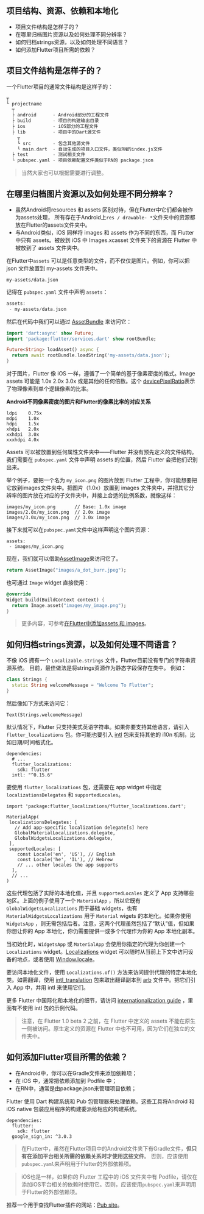## 项目结构、资源、依赖和本地化

- 项目文件结构是怎样子的？
- 在哪里归档图片资源以及如何处理不同分辨率？
- 如何归档strings资源，以及如何处理不同语言？
- 如何添加Flutter项目所需的依赖？

## 项目文件结构是怎样子的？

一个Flutter项目的通常文件结构是这样子的：

```dart
┬
└ projectname
  ┬
  ├ android      - Android部分的工程文件
  ├ build        - 项目的构建输出目录
  ├ ios          - iOS部分的工程文件
  ├ lib          - 项目中的Dart源文件
    ┬
    └ src        - 包含其他源文件
    └ main.dart  - 自动生成的项目入口文件，类似RN的index.js文件
  ├ test         - 测试相关文件
  └ pubspec.yaml - 项目依赖配置文件类似于RN的 package.json 
```

> 当然大家也可以根据需要进行调整。

## 在哪里归档图片资源以及如何处理不同分辨率？

- 虽然Android将resources 和 assets 区别对待，但在Flutter中它们都会被作为assets处理， 所有存在于Android上`res / drawable- *`文件夹中的资源都放在Flutter的assets文件夹中。
- 与Android类似，iOS 同样将 images 和 assets 作为不同的东西，而 Flutter 中只有 assets。被放到 iOS 中 Images.xcasset 文件夹下的资源在 Flutter 中被放到了 assets 文件夹中。

在Flutter中`assets` 可以是任意类型的文件，而不仅仅是图片。例如，你可以把 json 文件放置到 my-assets 文件夹中。

```
my-assets/data.json
```

记得在 `pubspec.yaml` 文件中声明 `assets`：

```dart
assets:
 - my-assets/data.json
```

然后在代码中我们可以通过 [AssetBundle](https://docs.flutter.io/flutter/services/AssetBundle-class.html) 来访问它：

```dart
import 'dart:async' show Future;
import 'package:flutter/services.dart' show rootBundle;

Future<String> loadAsset() async {
  return await rootBundle.loadString('my-assets/data.json');
}
```

对于图片，Flutter 像 iOS 一样，遵循了一个简单的基于像素密度的格式。Image assets 可能是 1.0x 2.0x 3.0x 或是其他的任何倍数。这个 [devicePixelRatio](https://docs.flutter.io/flutter/dart-ui/Window/devicePixelRatio.html)表示了物理像素到单个逻辑像素的比率。

**Android不同像素密度的图片和Flutter的像素比率的对应关系**

```
ldpi	0.75x
mdpi	1.0x
hdpi	1.5x
xhdpi	2.0x
xxhdpi	3.0x
xxxhdpi	4.0x
```

Assets 可以被放置到任何属性文件夹中——Flutter 并没有预先定义的文件结构。我们需要在 `pubspec.yaml` 文件中声明 assets 的位置，然后 Flutter 会把他们识别出来。

举个例子，要把一个名为 `my_icon.png` 的图片放到 Flutter 工程中，你可能想要把它放到images文件夹中。把图片（1.0x）放置到 images 文件夹中，并把其它分辨率的图片放在对应的子文件夹中，并接上合适的比例系数，就像这样：

```
images/my_icon.png       // Base: 1.0x image
images/2.0x/my_icon.png  // 2.0x image
images/3.0x/my_icon.png  // 3.0x image
```

接下来就可以在`pubspec.yaml`文件中这样声明这个图片资源：

```
assets:
 - images/my_icon.png
```

现在，我们就可以借助[AssetImage](https://docs.flutter.io/flutter/painting/AssetImage-class.html)来访问它了。

```dart
return AssetImage("images/a_dot_burr.jpeg");
```

也可通过 `Image` widget 直接使用：

```dart
@override
Widget build(BuildContext context) {
  return Image.asset("images/my_image.png");
}
```

> 更多内容，可参考[在Flutter中添加assets 和 images](https://flutter.io/docs/development/ui/assets-and-images)。

## 如何归档strings资源，以及如何处理不同语言？

不像 iOS 拥有一个 `Localizable.strings` 文件，Flutter目前没有专门的字符串资源系统。 目前，最佳做法是将strings资源作为静态字段保存在类中。 例如：

```dart
class Strings {
  static String welcomeMessage = "Welcome To Flutter";
}
```

然后像如下方式来访问它：

```
Text(Strings.welcomeMessage)
```

默认情况下，Flutter 只支持美式英语字符串。如果你要支持其他语言，请引入 `flutter_localizations` 包。你可能也要引入 [intl](https://pub.dartlang.org/packages/intl) 包来支持其他的 i10n 机制，比如日期/时间格式化。

```
dependencies:
  # ...
  flutter_localizations:
    sdk: flutter
  intl: "^0.15.6"
```

要使用 `flutter_localizations` 包，还需要在 app widget 中指定 `localizationsDelegates` 和 `supportedLocales`。

```
import 'package:flutter_localizations/flutter_localizations.dart';

MaterialApp(
 localizationsDelegates: [
   // Add app-specific localization delegate[s] here
   GlobalMaterialLocalizations.delegate,
   GlobalWidgetsLocalizations.delegate,
 ],
 supportedLocales: [
    const Locale('en', 'US'), // English
    const Locale('he', 'IL'), // Hebrew
    // ... other locales the app supports
  ],
  // ...
)
```

这些代理包括了实际的本地化值，并且 `supportedLocales` 定义了 App 支持哪些地区。上面的例子使用了一个 `MaterialApp` ，所以它既有 `GlobalWidgetsLocalizations` 用于基础 widgets，也有 `MaterialWidgetsLocalizations` 用于 `Material` wigets 的本地化。如果你使用 `WidgetsApp` ，则无需包括后者。注意，这两个代理虽然包括了“默认”值，但如果你想让你的 App 本地化，你仍需要提供一或多个代理作为你的 App 本地化副本。

当初始化时，`WidgetsApp` 或 `MaterialApp` 会使用你指定的代理为你创建一个 `Localizations` widget。[Localizations](https://docs.flutter.io/flutter/widgets/Localizations-class.html) widget 可以随时从当前上下文中访问设备的地点，或者使用 [Window.locale](https://docs.flutter.io/flutter/dart-ui/Window/locale.html)。

要访问本地化文件，使用 `Localizations.of()` 方法来访问提供代理的特定本地化类。如需翻译，使用 [intl_translation](https://pub.dartlang.org/packages/intl_translation) 包来取出翻译副本到 [arb](https://github.com/googlei18n/app-resource-bundle) 文件中。把它们引入 App 中，并用 intl 来使用它们。

更多 Flutter 中国际化和本地化的细节，请访问 [internationalization guide](https://flutter.io/docs/development/accessibility-and-localization/internationalization) ，里面有不使用 intl 包的示例代码。

> 注意，在 Flutter 1.0 beta 2 之前，在 Flutter 中定义的 assets 不能在原生一侧被访问。原生定义的资源在 Flutter 中也不可用，因为它们在独立的文件夹中。

## 如何添加Flutter项目所需的依赖？

- 在Android中，你可以在Gradle文件来添加依赖项；
- 在 iOS 中，通常把依赖添加到 Podfile 中；
- 在RN中，通常是由package.json来管理项目依赖；

Flutter 使用 Dart 构建系统和 Pub 包管理器来处理依赖。这些工具将Android 和 iOS native 包装应用程序的构建委派给相应的构建系统。

```
dependencies:
  flutter:
    sdk: flutter
  google_sign_in: ^3.0.3
```

> 在Flutter中，虽然在Flutter项目中的Android文件夹下有Gradle文件，**但只有在添加平台相关所需的依赖关系时才使用这些文件**。 否则，应该使用`pubspec.yaml`来声明用于Flutter的外部依赖项。

> iOS也是一样，如果你的 Flutter 工程中的 iOS 文件夹中有 Podfile，请仅在添加iOS平台相关的依赖时使用它。否则，应该使用`pubspec.yaml`来声明用于Flutter的外部依赖项。

推荐一个用于查找Flutter插件的网站：[Pub site](https://pub.dartlang.org/flutter/packages)。